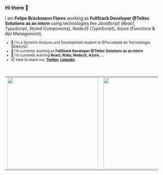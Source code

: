 ### Hi there 👋

I am **Felipe Brückmann Flores** working as **FullStack Developer @Teltec Solutions as an _intern_** using technologies like _JavaScript_ (_React_, _TypeScript_, _Styled Components_), _NodeJS_ (_TypeScript_), Azure (_Functions_ & _Api Management_).󠀠

<sub>

- :school: I'm a Systems Analysis and Development student at @Faculdade de Tecnolologia SENAI/SC
- 🔭 I’m currently working as **FullStack Developer @Teltec Solutions as an _intern_**
- 🌱 I’m currently learning **React, Ruby, NodeJS, Azure, ...**
- 📫 How to reach me: **[Twitter](https://twitter.com/missmxcc), [Linkedin](https://www.linkedin.com/in/felipefloress/)**

</sub>
<br/>
   
<table align="center">
  <tr>
     <td><img width="300px"  src="https://github-readme-stats.vercel.app/api?username=bruckmann&theme=dracula"/></td>
     <td><img width="300px"  src="https://github-readme-stats.vercel.app/api/top-langs/?username=bruckmann&layout=compact&theme=dracula" /></td>
  </tr>   
</table>
